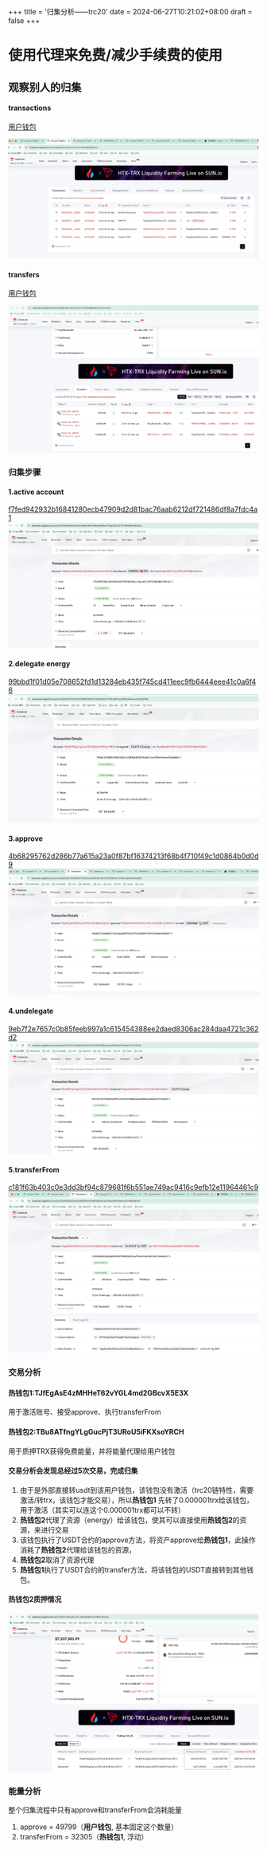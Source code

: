 +++
title = '归集分析——trc20'
date = 2024-06-27T10:21:02+08:00
draft = false
+++

# 使用代理来免费/减少手续费的使用

## 观察别人的归集

#### transactions

[用户钱包](https://tronscan.org/#/address/TAgsEbu8JHXSYLKu3JTtL5SVHBp56Q4Lic)

![img.png](/归集分析——trc20/transactions.png)

#### transfers

[用户钱包](https://tronscan.org/#/address/TAgsEbu8JHXSYLKu3JTtL5SVHBp56Q4Lic/transfers)

![img.png](/归集分析——trc20/transfers.png)

### 归集步骤

#### 1.active account

[f7fed942932b16841280ecb47909d2d81bac76aab6212df721486df8a7fdc4a1](https://tronscan.org/#/transaction/f7fed942932b16841280ecb47909d2d81bac76aab6212df721486df8a7fdc4a1)
![img.png](/归集分析——trc20/active.png)

#### 2.delegate energy

[99bbd1f01d05e708652fd1d13284eb435f745cd411eec9fb6444eee41c0a6f46](https://tronscan.org/#/transaction/99bbd1f01d05e708652fd1d13284eb435f745cd411eec9fb6444eee41c0a6f46)
![img.png](/归集分析——trc20/delegate.png)

#### 3.approve

[4b68295762d286b77a615a23a0f87bf16374213f68b4f710f49c1d0864b0d0d9](https://tronscan.org/#/transaction/4b68295762d286b77a615a23a0f87bf16374213f68b4f710f49c1d0864b0d0d9)
![img.png](/归集分析——trc20/approve.png)

#### 4.undelegate

[9eb7f2e7657c0b85feeb997a1c615454388ee2daed8306ac284daa4721c362d2](https://tronscan.org/#/transaction/9eb7f2e7657c0b85feeb997a1c615454388ee2daed8306ac284daa4721c362d2)
![img.png](/归集分析——trc20/undelegate.png)

#### 5.transferFrom

[c181f63b403c0e3dd3bf94c879681f6b551ae749ac9416c9efb12e11964461c9](https://tronscan.org/#/transaction/c181f63b403c0e3dd3bf94c879681f6b551ae749ac9416c9efb12e11964461c9)
![img.png](/归集分析——trc20/transferFrom.png)

### 交易分析

#### 热钱包1:TJfEgAsE4zMHHeT62vYGL4md2GBcvX5E3X

用于激活账号、接受approve、执行transferFrom

#### 热钱包2:TBu8ATfngYLgGucPjT3URoU5iFKXsoYRCH

用于质押TRX获得免费能量，并将能量代理给用户钱包

#### 交易分析会发现总经过5次交易，完成归集

1. 由于是外部直接转usdt到该用户钱包，该钱包没有激活（trc20链特性，需要激活/转trx，该钱包才能交易），所以**热钱包1**
   先转了0.000001trx给该钱包，用于激活（其实可以连这个0.000001trx都可以不转）
2. **热钱包2**代理了资源（energy）给该钱包，使其可以直接使用**热钱包2**的资源，来进行交易
3. 该钱包执行了USDT合约的approve方法，将资产approve给**热钱包1**，此操作消耗了**热钱包2**代理给该钱包的资源，
4. **热钱包2**取消了资源代理
5. **热钱包1**执行了USDT合约的transfer方法，将该钱包的USDT直接转到其他钱包。

#### 热钱包2质押情况

![img.png](/归集分析——trc20/stack.png)

### 能量分析

整个归集流程中只有approve和transferFrom会消耗能量

1. approve = 49799（**用户钱包**, 基本固定这个数量）
2. transferFrom = 32305（**热钱包1**, 浮动）
